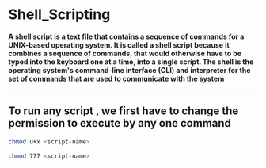 # Shell_Scripting

**A shell script is a text file that contains a sequence of commands for a UNIX-based operating system. 
It is called a shell script because it combines a sequence of commands, that would otherwise have to be typed into the keyboard one at a time, 
into a single script. The shell is the operating system's command-line interface (CLI) and interpreter for the set of commands that are used to 
communicate with the system**</br>

---

**To run any script , we first have to change the permission to execute by any one command**
---

```bash
chmod u+x <script-name>
```

```bash
chmod 777 <script-name>
```
